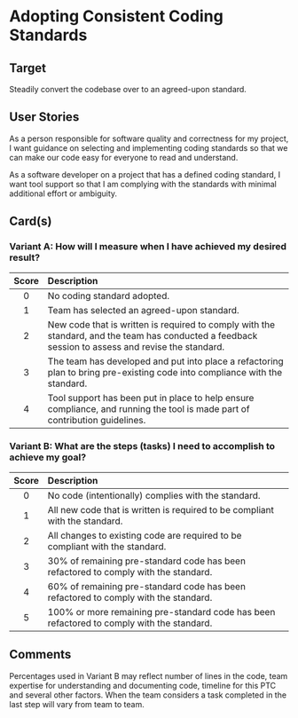 # Adopting Consistent Coding Standards

## Target

Steadily convert the codebase over to an agreed-upon standard.

## User Stories

As a person responsible for software quality and correctness for my project, I want guidance on selecting and implementing coding standards so that we can make our code easy for everyone to read and understand.

As a software developer on a project that has a defined coding standard, I want tool support so that I am complying with the standards with minimal additional effort or ambiguity.

## Card(s)

### Variant A: How will I measure when I have achieved my desired result?

| Score         | Description |
| :-------------: | :------------- |
| 0 | No coding standard adopted. |
| 1 | Team has selected an agreed-upon standard.      |
| 2 | New code that is written is required to comply with the standard, and the team has conducted a feedback session to assess and revise the standard.      |
| 3 | The team has developed and put into place a refactoring plan to bring pre-existing code into compliance with the standard.      |
| 4 | Tool support has been put in place to help ensure compliance, and running the tool is made part of contribution guidelines.     |

### Variant B: What are the steps (tasks) I need to accomplish to achieve my goal?

| Score         | Description |
| :-------------: | :------------- |
| 0 | No code (intentionally) complies with the standard. |
| 1 | All new code that is written is required to be compliant with the standard.      |
| 2 | All changes to existing code are required to be compliant with the standard.      |
| 3 | 30% of remaining pre-standard code has been refactored to comply with the standard.      |
| 4 | 60% of remaining pre-standard code has been refactored to comply with the standard.     |
| 5 | 100% or more remaining pre-standard code has been refactored to comply with the standard. |

## Comments

Percentages used in Variant B may reflect number of lines in the code, team expertise for understanding and documenting code, timeline for this PTC and several other factors. When the team considers a task completed in the last step will vary from team to team.
